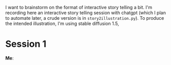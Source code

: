 I want to brainstorm on the format of interactive story telling a bit.
I'm recording here an interactive story telling session with chatgpt (which I plan to automate later, a crude version is in 
```story2illustration.py```). To produce the intended illustration, I'm using stable diffusion 1.5, 

# Session 1

<b>Me</b>: 
